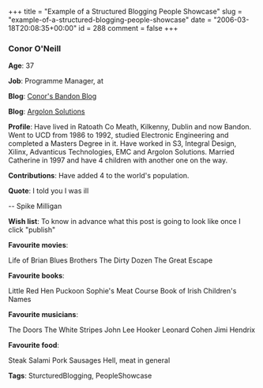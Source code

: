 +++
title = "Example of a Structured Blogging People Showcase"
slug = "example-of-a-structured-blogging-people-showcase"
date = "2006-03-18T20:08:35+00:00"
id = 288
comment = false
+++

  <div class='vcard'>   

### <span class='given-name'>Conor</span> <span class='family-name'>O'Neill</span>

**Age**: 37

**Job**: <span class='title'>Programme Manager</span>, at <span class='org'></span>

**Blog**: [Conor's Bandon Blog](http://conoroneill.com)

**Blog**: [Argolon Solutions](http://www.argolon.com)

**Profile**: Have lived in Ratoath Co Meath, Kilkenny, Dublin and now Bandon. Went to UCD from 1986 to 1992, studied Electronic Engineering and completed a Masters Degree in it. Have worked in  S3, Integral Design, Xilinx, Advanticus Technologies, EMC and Argolon Solutions. Married Catherine in 1997 and have 4 children with another one on the way.

**Contributions**: Have added 4 to the world's population.

**Quote**: I told you I was ill

-- Spike Milligan

**Wish list**: To know in advance what this post is going to look like once I click "publish"

**Favourite movies**: <p>Life of Brian
Blues Brothers
The Dirty Dozen
The Great Escape
</p>   

**Favourite books**: <p>Little Red Hen
Puckoon
Sophie's Meat Course
Book of Irish Children's Names
</p>   

**Favourite musicians**: <p>The Doors
The White Stripes
John Lee Hooker
Leonard Cohen
Jimi Hendrix
</p>   

**Favourite food**: <p>Steak
Salami
Pork
Sausages
Hell, meat in general
</p>   

**Tags**: SturcturedBlogging, PeopleShowcase
  </div> 
<script type="application/x-subnode; charset=utf-8">
       <!-- the following is structured blog data for machine readers. -->
       <subnode xmlns:data-view="http://www.w3.org/2003/g/data-view#" data-view:transformation="http://structuredblogging.org/subnode-to-rdf-interpreter.xsl" xmlns="http://www.structuredblogging.org/xmlns#subnode">
            <xml-structured-blog-entry xmlns="http://www.structuredblogging.org/xmlns">
              <generator id="wpsb-1" type="x-wpsb-post" version="1"/><showcase firstname="Conor" lastname="O'Neill" age="37" type="showcase/person"><address city="Bandon" state="Co Cork" country="Ireland"/><job>Programme Manager</job><blog url="http://conoroneill.com">Conor's Bandon Blog</blog><blog url="http://www.argolon.com">Argolon Solutions</blog><description>Have lived in Ratoath Co Meath, Kilkenny, Dublin and now Bandon. Went to UCD from 1986 to 1992, studied Electronic Engineering and completed a Masters Degree in it. Have worked in  S3, Integral Design, Xilinx, Advanticus Technologies, EMC and Argolon Solutions. Married Catherine in 1997 and have 4 children with another one on the way.</description><quote author="Spike Milligan">I told you I was ill</quote><contributions>Have added 4 to the world's population.</contributions><wishlist>To know in advance what this post is going to look like once I click  publish </wishlist><movies>Life of Brian
Blues Brothers
The Dirty Dozen
The Great Escape</movies><musicians>The Doors
The White Stripes
John Lee Hooker
Leonard Cohen
Jimi Hendrix</musicians><books>Little Red Hen
Puckoon
Sophie's Meat Course
Book of Irish Children's Names</books><food>Steak
Salami
Pork
Sausages
Hell, meat in general</food><tags>SturcturedBlogging, PeopleShowcase</tags></showcase>
            </xml-structured-blog-entry>
       </subnode>
       </script>
